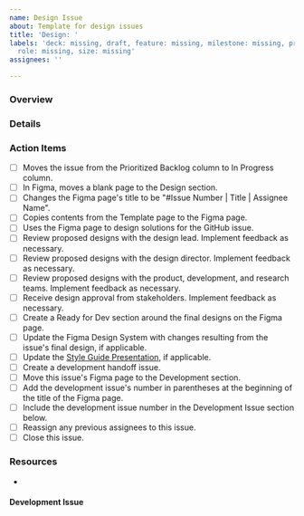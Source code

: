 ```yaml
---
name: Design Issue
about: Template for design issues
title: 'Design: '
labels: 'deck: missing, draft, feature: missing, milestone: missing, priority: missing,
  role: missing, size: missing'
assignees: ''

---
```


### Overview

### Details


### Action Items
- [ ] Moves the issue from the Prioritized Backlog column to In Progress column.
- [ ] In Figma, moves a blank page to the Design section.
- [ ] Changes the Figma page's title to be "#Issue Number | Title | Assignee Name".
- [ ] Copies contents from the Template page to the Figma page.
- [ ] Uses the Figma page to design solutions for the GitHub issue.
- [ ] Review proposed designs with the design lead. Implement feedback as necessary.
- [ ] Review proposed designs with the design director. Implement feedback as necessary.
- [ ] Review proposed designs with the product, development, and research teams. Implement feedback as necessary.
- [ ] Receive design approval from stakeholders. Implement feedback as necessary.
- [ ] Create a Ready for Dev section around the final designs on the Figma page.
- [ ] Update the Figma Design System with changes resulting from the issue's final design, if applicable.
- [ ] Update the [Style Guide Presentation](https://docs.google.com/presentation/d/1I4q35NL2WW2RpksIyawhHCd8qJnrjme1ZDNIBxu24hQ/), if applicable.
- [ ] Create a development handoff issue.
- [ ] Move this issue's Figma page to the Development section.
- [ ] Add the development issue's number in parentheses at the beginning of the title of the Figma page.
- [ ] Include the development issue number in the Development Issue section below.
- [ ] Reassign any previous assignees to this issue.
- [ ] Close this issue.

### Resources
- 

#### Development Issue
